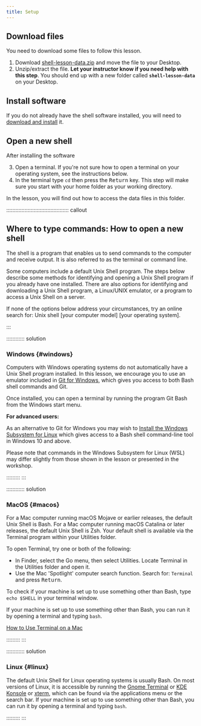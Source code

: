 ```yaml
---
title: Setup
---
```


## Download files

You need to download some files to follow this lesson.

1. Download [shell-lesson-data.zip][zip-file] and move the file to your Desktop.
2. Unzip/extract the file. **Let your instructor know if you need help with this step**. You should end up with a new folder called **`shell-lesson-data`** on your Desktop.

## Install software

If you do not already have the shell software installed, you will need to [download and install][install_shell] it.

## Open a new shell

After installing the software

3. Open a terminal. If you're not sure how to open a terminal on your operating system, see the instructions below.
4. In the terminal type `cd` then press the <kbd>Return</kbd> key. This step will make sure you start with your home folder as your working directory.

In the lesson, you will find out how to access the data files in this folder.

:::::::::::::::::::::::::::::::::::::::::  callout

## Where to type commands: How to open a new shell

The shell is a program that enables us to send commands to the computer and receive output. It is also referred to as the terminal or command line.

Some computers include a default Unix Shell program. The steps below describe some methods for identifying and opening a Unix Shell program if you already have one installed. There are also options for identifying and downloading a Unix Shell program, a Linux/UNIX emulator, or a program to access a Unix Shell on a server.

If none of the options below address your circumstances, try an online search for: Unix shell \[your computer model\] \[your operating system\].


:::

:::::::::::: solution

### Windows {#windows}

Computers with Windows operating systems do not automatically have a Unix Shell program installed. In this lesson, we encourage you to use an emulator included in [Git for Windows][install_shell], which gives you access to both Bash shell commands and Git.

Once installed, you can open a terminal by running the program Git Bash from the Windows start menu.

**For advanced users:**

As an alternative to Git for Windows you may wish to [Install the Windows Subsystem for Linux][wsl] which gives access to a Bash shell command-line tool in Windows 10 and above.

Please note that commands in the Windows Subsystem for Linux (WSL) may differ slightly from those shown in the lesson or presented in the workshop.

:::::::::
:::

:::::::::::: solution

### MacOS {#macos}

For a Mac computer running macOS Mojave or earlier releases, the default Unix Shell is Bash. For a Mac computer running macOS Catalina or later releases, the default Unix Shell is Zsh. Your default shell is available via the Terminal program within your Utilities folder.

To open Terminal, try one or both of the following:

- In Finder, select the Go menu, then select Utilities. Locate Terminal in the Utilities folder and open it.
- Use the Mac 'Spotlight' computer search function. Search for: `Terminal` and press <kbd>Return</kbd>.

To check if your machine is set up to use something other than Bash, type `echo $SHELL` in your terminal window.

If your machine is set up to use something other than Bash, you can run it by opening a terminal and typing `bash`.

[How to Use Terminal on a Mac][mac-terminal]

:::::::::
:::

:::::::::::: solution

### Linux {#linux}

The default Unix Shell for Linux operating systems is usually Bash. On most versions of Linux, it is accessible by running the [Gnome Terminal][gnome-terminal] or [KDE Konsole][kde-konsole] or [xterm][], which can be found via the applications menu or the search bar. If your machine is set up to use something other than Bash, you can run it by opening a terminal and typing `bash`.

:::::::::
:::

[zip-file]: data/shell-lesson-data.zip
[install_shell]: https://carpentries.github.io/workshop-template/install_instructions/#shell
[install_shell]: https://carpentries.github.io/workshop-template/install_instructions/#shell
[wsl]: https://learn.microsoft.com/en-us/windows/wsl/install
[mac-terminal]: https://www.macworld.co.uk/feature/mac-software/how-use-terminal-on-mac-3608274/
[gnome-terminal]: https://help.gnome.org/users/gnome-terminal/stable/
[kde-konsole]: https://konsole.kde.org/
[xterm]: https://en.wikipedia.org/wiki/Xterm



